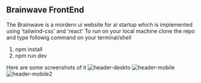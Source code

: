 ## Brainwave FrontEnd
The Brainwave is a mordern ui website for ai startup which is implemented using 'tailwind-css' and 'react'
To run on your local machine clone the repo and type followig command on your terminal/shell
1. npm install
2. npm run dev

Here are some screenshots of it
![header-deskto](https://github.com/user-attachments/assets/13bb56d4-0a1a-4b88-b0aa-bec2b4817564)
![header-mobile](https://github.com/user-attachments/assets/d20e9943-e916-4918-8dcd-7f95639417ad)
![header-mobile2](https://github.com/user-attachments/assets/9af0be0b-18fb-4511-a66d-6964eae3a2ed)
